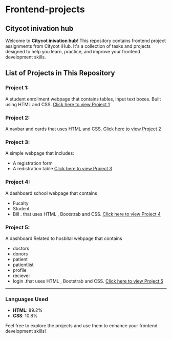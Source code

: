 # Frontend-projects

## Citycot inivation hub

Welcome to **Citycot inivation hub**! This repository contains frontend project assignments from Citycot iHub. It's a collection of tasks and projects designed to help you learn, practice, and improve your frontend development skills.

## List of Projects in This Repository

### Project 1:
A student enrollment webpage that contains tables, input text boxes. Built using HTML and CSS. 
[Click here to view Project 1](https://github.com/eng-abdirahmanali/frontend-developer/tree/main/city-cot-inivation-hub/project-one)

### Project 2:
A navbar and cards that uses HTML and CSS. 
[Click here to view Project 2](https://github.com/eng-abdirahmanali/frontend-developer/tree/main/city-cot-inivation-hub/project-two)

### Project 3:
A simple webpage that includes:
- A registration form
- A redistration table
[Click here to view Project 3](https://github.com/eng-abdirahmanali/frontend-developer/tree/main/city-cot-inivation-hub/project-three)

### Project 4:
A dashboard school webpage that contains 
- Fucalty
- Student
-  Bill .
that uses HTML , Bootstrab and CSS.
[Click here to view Project 4](https://github.com/eng-abdirahmanali/frontend-developer/tree/main/city-cot-inivation-hub/project-four)

### Project 5:
A dashboard  Related to hosbital webpage that contains
- doctors
- donors
- patient
- patientlist
- profile
- reciever
- login
.that uses HTML , Bootstrab and CSS.
[Click here to view Project 5](https://github.com/eng-abdirahmanali/frontend-developer/tree/main/city-cot-inivation-hub/project-five)

---

### Languages Used
- **HTML**: 89.2%
- **CSS**: 10.8%

Feel free to explore the projects and use them to enhance your frontend development skills!
